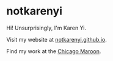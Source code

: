 # notkarenyi

Hi! Unsurprisingly, I'm Karen Yi.

Visit my website at [notkarenyi.github.io](https://notkarenyi.github.io/).

Find my work at the [Chicago Maroon](https://chicagomaroon.com/?s=%22karen+yi%22). 
